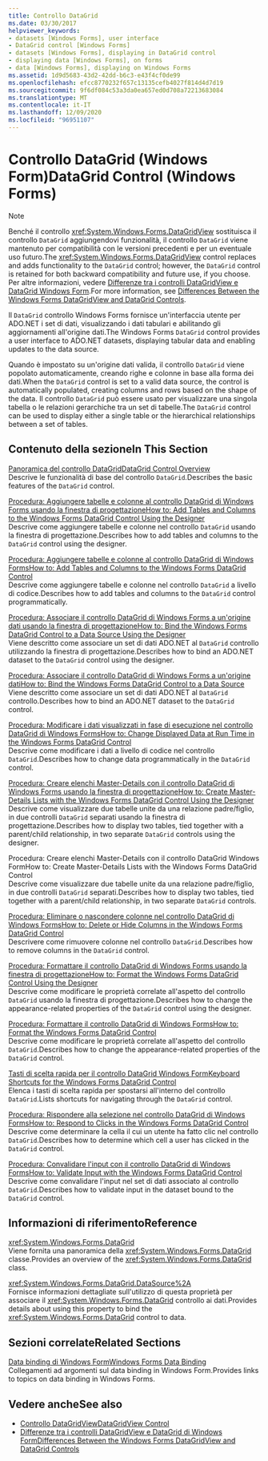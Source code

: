 ```yaml
---
title: Controllo DataGrid
ms.date: 03/30/2017
helpviewer_keywords:
- datasets [Windows Forms], user interface
- DataGrid control [Windows Forms]
- datasets [Windows Forms], displaying in DataGrid control
- displaying data [Windows Forms], on forms
- data [Windows Forms], displaying on Windows Forms
ms.assetid: 1d9d5683-43d2-42dd-b6c3-e43f4cf0de99
ms.openlocfilehash: efcc8770232f657c13135cefb4027f814d4d7d19
ms.sourcegitcommit: 9f6df084c53a3da0ea657ed0d708a72213683084
ms.translationtype: MT
ms.contentlocale: it-IT
ms.lasthandoff: 12/09/2020
ms.locfileid: "96951107"
---
```

# <a name="datagrid-control-windows-forms"></a><span data-ttu-id="cd993-102">Controllo DataGrid (Windows Form)</span><span class="sxs-lookup"><span data-stu-id="cd993-102">DataGrid Control (Windows Forms)</span></span>
> [!NOTE]
> <span data-ttu-id="cd993-103">Benché il controllo <xref:System.Windows.Forms.DataGridView> sostituisca il controllo `DataGrid` aggiungendovi funzionalità, il controllo `DataGrid` viene mantenuto per compatibilità con le versioni precedenti e per un eventuale uso futuro.</span><span class="sxs-lookup"><span data-stu-id="cd993-103">The <xref:System.Windows.Forms.DataGridView> control replaces and adds functionality to the `DataGrid` control; however, the `DataGrid` control is retained for both backward compatibility and future use, if you choose.</span></span> <span data-ttu-id="cd993-104">Per altre informazioni, vedere [Differenze tra i controlli DataGridView e DataGrid Windows Form](differences-between-the-windows-forms-datagridview-and-datagrid-controls.md).</span><span class="sxs-lookup"><span data-stu-id="cd993-104">For more information, see [Differences Between the Windows Forms DataGridView and DataGrid Controls](differences-between-the-windows-forms-datagridview-and-datagrid-controls.md).</span></span>  
  
 <span data-ttu-id="cd993-105">Il `DataGrid` controllo Windows Forms fornisce un'interfaccia utente per ADO.NET i set di dati, visualizzando i dati tabulari e abilitando gli aggiornamenti all'origine dati.</span><span class="sxs-lookup"><span data-stu-id="cd993-105">The Windows Forms `DataGrid` control provides a user interface to ADO.NET datasets, displaying tabular data and enabling updates to the data source.</span></span>  
  
 <span data-ttu-id="cd993-106">Quando è impostato su un'origine dati valida, il controllo `DataGrid` viene popolato automaticamente, creando righe e colonne in base alla forma dei dati.</span><span class="sxs-lookup"><span data-stu-id="cd993-106">When the `DataGrid` control is set to a valid data source, the control is automatically populated, creating columns and rows based on the shape of the data.</span></span> <span data-ttu-id="cd993-107">Il controllo `DataGrid` può essere usato per visualizzare una singola tabella o le relazioni gerarchiche tra un set di tabelle.</span><span class="sxs-lookup"><span data-stu-id="cd993-107">The `DataGrid` control can be used to display either a single table or the hierarchical relationships between a set of tables.</span></span>  
  
## <a name="in-this-section"></a><span data-ttu-id="cd993-108">Contenuto della sezione</span><span class="sxs-lookup"><span data-stu-id="cd993-108">In This Section</span></span>  
 [<span data-ttu-id="cd993-109">Panoramica del controllo DataGrid</span><span class="sxs-lookup"><span data-stu-id="cd993-109">DataGrid Control Overview</span></span>](datagrid-control-overview-windows-forms.md)  
 <span data-ttu-id="cd993-110">Descrive le funzionalità di base del controllo `DataGrid`.</span><span class="sxs-lookup"><span data-stu-id="cd993-110">Describes the basic features of the `DataGrid` control.</span></span>  
  
 [<span data-ttu-id="cd993-111">Procedura: Aggiungere tabelle e colonne al controllo DataGrid di Windows Forms usando la finestra di progettazione</span><span class="sxs-lookup"><span data-stu-id="cd993-111">How to: Add Tables and Columns to the Windows Forms DataGrid Control Using the Designer</span></span>](add-tables-and-columns-to-wf-datagrid-control-using-the-designer.md)  
 <span data-ttu-id="cd993-112">Descrive come aggiungere tabelle e colonne nel controllo `DataGrid` usando la finestra di progettazione.</span><span class="sxs-lookup"><span data-stu-id="cd993-112">Describes how to add tables and columns to the `DataGrid` control using the designer.</span></span>  
  
 [<span data-ttu-id="cd993-113">Procedura: Aggiungere tabelle e colonne al controllo DataGrid di Windows Forms</span><span class="sxs-lookup"><span data-stu-id="cd993-113">How to: Add Tables and Columns to the Windows Forms DataGrid Control</span></span>](how-to-add-tables-and-columns-to-the-windows-forms-datagrid-control.md)  
 <span data-ttu-id="cd993-114">Descrive come aggiungere tabelle e colonne nel controllo `DataGrid` a livello di codice.</span><span class="sxs-lookup"><span data-stu-id="cd993-114">Describes how to add tables and columns to the `DataGrid` control programmatically.</span></span>  
  
 [<span data-ttu-id="cd993-115">Procedura: Associare il controllo DataGrid di Windows Forms a un'origine dati usando la finestra di progettazione</span><span class="sxs-lookup"><span data-stu-id="cd993-115">How to: Bind the Windows Forms DataGrid Control to a Data Source Using the Designer</span></span>](bind-wf-datagrid-control-to-a-data-source-using-the-designer.md)  
 <span data-ttu-id="cd993-116">Viene descritto come associare un set di dati ADO.NET al `DataGrid` controllo utilizzando la finestra di progettazione.</span><span class="sxs-lookup"><span data-stu-id="cd993-116">Describes how to bind an ADO.NET dataset to the `DataGrid` control using the designer.</span></span>  
  
 [<span data-ttu-id="cd993-117">Procedura: Associare il controllo DataGrid di Windows Forms a un'origine dati</span><span class="sxs-lookup"><span data-stu-id="cd993-117">How to: Bind the Windows Forms DataGrid Control to a Data Source</span></span>](how-to-bind-the-windows-forms-datagrid-control-to-a-data-source.md)  
 <span data-ttu-id="cd993-118">Viene descritto come associare un set di dati ADO.NET al `DataGrid` controllo.</span><span class="sxs-lookup"><span data-stu-id="cd993-118">Describes how to bind an ADO.NET dataset to the `DataGrid` control.</span></span>  
  
 [<span data-ttu-id="cd993-119">Procedura: Modificare i dati visualizzati in fase di esecuzione nel controllo DataGrid di Windows Forms</span><span class="sxs-lookup"><span data-stu-id="cd993-119">How to: Change Displayed Data at Run Time in the Windows Forms DataGrid Control</span></span>](change-displayed-data-at-run-time-wf-datagrid-control.md)  
 <span data-ttu-id="cd993-120">Descrive come modificare i dati a livello di codice nel controllo `DataGrid`.</span><span class="sxs-lookup"><span data-stu-id="cd993-120">Describes how to change data programmatically in the `DataGrid` control.</span></span>  
  
 [<span data-ttu-id="cd993-121">Procedura: Creare elenchi Master-Details con il controllo DataGrid di Windows Forms usando la finestra di progettazione</span><span class="sxs-lookup"><span data-stu-id="cd993-121">How to: Create Master-Details Lists with the Windows Forms DataGrid Control Using the Designer</span></span>](create-master-details-lists-with-wf-datagrid-control-using-the-designer.md)  
 <span data-ttu-id="cd993-122">Descrive come visualizzare due tabelle unite da una relazione padre/figlio, in due controlli `DataGrid` separati usando la finestra di progettazione.</span><span class="sxs-lookup"><span data-stu-id="cd993-122">Describes how to display two tables, tied together with a parent/child relationship, in two separate `DataGrid` controls using the designer.</span></span>  
  
 <span data-ttu-id="cd993-123">Procedura: Creare elenchi Master-Details con il controllo DataGrid Windows Form</span><span class="sxs-lookup"><span data-stu-id="cd993-123">How to: Create Master-Details Lists with the Windows Forms DataGrid Control</span></span>  
 <span data-ttu-id="cd993-124">Descrive come visualizzare due tabelle unite da una relazione padre/figlio, in due controlli `DataGrid` separati.</span><span class="sxs-lookup"><span data-stu-id="cd993-124">Describes how to display two tables, tied together with a parent/child relationship, in two separate `DataGrid` controls.</span></span>  
  
 [<span data-ttu-id="cd993-125">Procedura: Eliminare o nascondere colonne nel controllo DataGrid di Windows Forms</span><span class="sxs-lookup"><span data-stu-id="cd993-125">How to: Delete or Hide Columns in the Windows Forms DataGrid Control</span></span>](how-to-delete-or-hide-columns-in-the-windows-forms-datagrid-control.md)  
 <span data-ttu-id="cd993-126">Descrivere come rimuovere colonne nel controllo `DataGrid`.</span><span class="sxs-lookup"><span data-stu-id="cd993-126">Describes how to remove columns in the `DataGrid` control.</span></span>  
  
 [<span data-ttu-id="cd993-127">Procedura: Formattare il controllo DataGrid di Windows Forms usando la finestra di progettazione</span><span class="sxs-lookup"><span data-stu-id="cd993-127">How to: Format the Windows Forms DataGrid Control Using the Designer</span></span>](how-to-format-the-windows-forms-datagrid-control-using-the-designer.md)  
 <span data-ttu-id="cd993-128">Descrive come modificare le proprietà correlate all'aspetto del controllo `DataGrid` usando la finestra di progettazione.</span><span class="sxs-lookup"><span data-stu-id="cd993-128">Describes how to change the appearance-related properties of the `DataGrid` control using the designer.</span></span>  
  
 [<span data-ttu-id="cd993-129">Procedura: Formattare il controllo DataGrid di Windows Forms</span><span class="sxs-lookup"><span data-stu-id="cd993-129">How to: Format the Windows Forms DataGrid Control</span></span>](how-to-format-the-windows-forms-datagrid-control.md)  
 <span data-ttu-id="cd993-130">Descrive come modificare le proprietà correlate all'aspetto del controllo `DataGrid`.</span><span class="sxs-lookup"><span data-stu-id="cd993-130">Describes how to change the appearance-related properties of the `DataGrid` control.</span></span>  
  
 [<span data-ttu-id="cd993-131">Tasti di scelta rapida per il controllo DataGrid Windows Form</span><span class="sxs-lookup"><span data-stu-id="cd993-131">Keyboard Shortcuts for the Windows Forms DataGrid Control</span></span>](keyboard-shortcuts-for-the-windows-forms-datagrid-control.md)  
 <span data-ttu-id="cd993-132">Elenca i tasti di scelta rapida per spostarsi all'interno del controllo `DataGrid`.</span><span class="sxs-lookup"><span data-stu-id="cd993-132">Lists shortcuts for navigating through the `DataGrid` control.</span></span>  
  
 [<span data-ttu-id="cd993-133">Procedura: Rispondere alla selezione nel controllo DataGrid di Windows Forms</span><span class="sxs-lookup"><span data-stu-id="cd993-133">How to: Respond to Clicks in the Windows Forms DataGrid Control</span></span>](how-to-respond-to-clicks-in-the-windows-forms-datagrid-control.md)  
 <span data-ttu-id="cd993-134">Descrive come determinare la cella il cui un utente ha fatto clic nel controllo `DataGrid`.</span><span class="sxs-lookup"><span data-stu-id="cd993-134">Describes how to determine which cell a user has clicked in the `DataGrid` control.</span></span>  
  
 [<span data-ttu-id="cd993-135">Procedura: Convalidare l'input con il controllo DataGrid di Windows Forms</span><span class="sxs-lookup"><span data-stu-id="cd993-135">How to: Validate Input with the Windows Forms DataGrid Control</span></span>](how-to-validate-input-with-the-windows-forms-datagrid-control.md)  
 <span data-ttu-id="cd993-136">Descrive come convalidare l'input nel set di dati associato al controllo `DataGrid`.</span><span class="sxs-lookup"><span data-stu-id="cd993-136">Describes how to validate input in the dataset bound to the `DataGrid` control.</span></span>  
  
## <a name="reference"></a><span data-ttu-id="cd993-137">Informazioni di riferimento</span><span class="sxs-lookup"><span data-stu-id="cd993-137">Reference</span></span>  
 <xref:System.Windows.Forms.DataGrid>  
 <span data-ttu-id="cd993-138">Viene fornita una panoramica della <xref:System.Windows.Forms.DataGrid> classe.</span><span class="sxs-lookup"><span data-stu-id="cd993-138">Provides an overview of the <xref:System.Windows.Forms.DataGrid> class.</span></span>  
  
 <xref:System.Windows.Forms.DataGrid.DataSource%2A>  
 <span data-ttu-id="cd993-139">Fornisce informazioni dettagliate sull'utilizzo di questa proprietà per associare il <xref:System.Windows.Forms.DataGrid> controllo ai dati.</span><span class="sxs-lookup"><span data-stu-id="cd993-139">Provides details about using this property to bind the <xref:System.Windows.Forms.DataGrid> control to data.</span></span>  
  
## <a name="related-sections"></a><span data-ttu-id="cd993-140">Sezioni correlate</span><span class="sxs-lookup"><span data-stu-id="cd993-140">Related Sections</span></span>  
 [<span data-ttu-id="cd993-141">Data binding di Windows Form</span><span class="sxs-lookup"><span data-stu-id="cd993-141">Windows Forms Data Binding</span></span>](../windows-forms-data-binding.md)  
 <span data-ttu-id="cd993-142">Collegamenti ad argomenti sul data binding in Windows Form.</span><span class="sxs-lookup"><span data-stu-id="cd993-142">Provides links to topics on data binding in Windows Forms.</span></span>  
  
## <a name="see-also"></a><span data-ttu-id="cd993-143">Vedere anche</span><span class="sxs-lookup"><span data-stu-id="cd993-143">See also</span></span>

- [<span data-ttu-id="cd993-144">Controllo DataGridView</span><span class="sxs-lookup"><span data-stu-id="cd993-144">DataGridView Control</span></span>](datagridview-control-windows-forms.md)
- [<span data-ttu-id="cd993-145">Differenze tra i controlli DataGridView e DataGrid di Windows Form</span><span class="sxs-lookup"><span data-stu-id="cd993-145">Differences Between the Windows Forms DataGridView and DataGrid Controls</span></span>](differences-between-the-windows-forms-datagridview-and-datagrid-controls.md)
